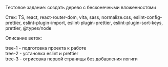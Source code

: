 Тестовое задание: создать дерево с бесконечными вложенностями

Стек: TS, react, react-router-dom, vita, sass, normalize.css, eslint-config-prettier, eslint-plugin-import, eslint-plugin-prettier, eslint-plugin-sort-keys, prettier, @types/node

Описание веток:

tree-1 - подготовка проекта к работе  
tree-2 - установка eslint и prettier  
tree-3 - отрисовка первой страницы без добавления логиги
